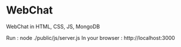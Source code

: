# WebChat
WebChat in HTML, CSS, JS, MongoDB

Run : node ./public/js/server.js
In your browser : http://localhost:3000
